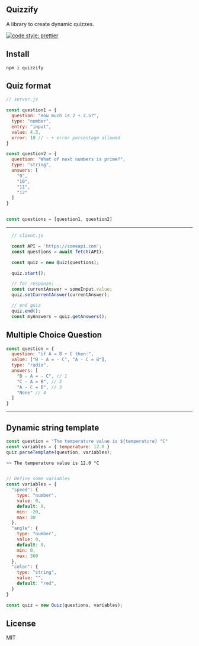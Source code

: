 ## Quizzify
A library to create dynamic quizzes.

[![code style: prettier](https://img.shields.io/badge/code_style-prettier-ff69b4.svg?style=flat-square)](https://github.com/prettier/prettier)


## Install
```
npm i quizzify
```

## Quiz format

```js
// server.js

const question1 = {
  question: "How much is 2 + 2.5?",
  type: "number",
  entry: "input",
  value: 4.5,
  error: 10 // - + error percentage allowed
}

const question2 = {
  question: "What of next numbers is prime?",
  type: "string",
  answers: [
    "9",
    "10",
    "11",
    "12"
  ]
}


const questions = [question1, question2]
```

---
```js
  // client.js

  const API = 'https://someapi.com';
  const questions = await fetch(API);

  const quiz = new Quiz(questions);

  quiz.start();

  // for response;
  const currentAnswer = someInput.value;
  quiz.setCurrentAnswer(currentAnswer);

  // end quiz
  quiz.end();
  const myAnswers = quiz.getAnswers();
```


## Multiple Choice Question

```js
const question = {
  question: "if A = B + C then:",
  value: ["B - A = - C", "A - C = B"],
  type: "radio",
  answers: [
    "B - A = - C", // 1
    "C - A = B", // 2
    "A - C = B", // 3
    "None" // 4
  ]
}
```
---
## Dynamic string template
```js
const question = "The temperature value is ${temperature} °C"
const variables = { temperature: 12.0 }
quiz.parseTemplate(question, variables);
```
```sh
>> The temperature value is 12.0 °C
```


```js

// Define some variables
const variables = {
  "speed": {
    type: "number",
    value: 0,
    default: 0,
    min: -20,
    max: 30
  },
  "angle": {
    type: "number",
    value: 0,
    default: 0,
    min: 0,
    max: 360
  },
  "color": {
    type: "string",
    value: "",
    default: "red",
  }
}

const quiz = new Quiz(questions, variables);
```

## License
MIT

